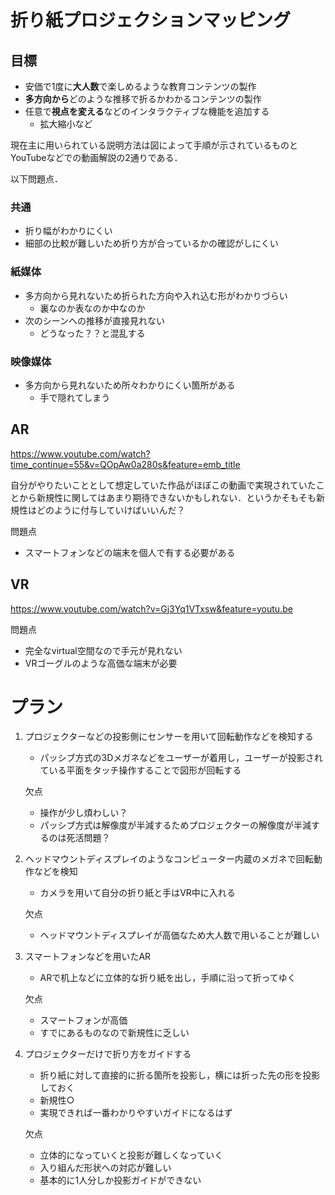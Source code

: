 # 折り紙プロジェクションマッピング
## 目標
- 安価で1度に**大人数**で楽しめるような教育コンテンツの製作
- **多方向から**どのような推移で折るかわかるコンテンツの製作
- 任意で**視点を変える**などのインタラクティブな機能を追加する
    - 拡大縮小など



現在主に用いられている説明方法は図によって手順が示されているものとYouTubeなどでの動画解説の2通りである．

以下問題点．
### 共通
- 折り幅がわかりにくい
- 細部の比較が難しいため折り方が合っているかの確認がしにくい

### 紙媒体
- 多方向から見れないため折られた方向や入れ込む形がわかりづらい
    - 裏なのか表なのか中なのか
- 次のシーンへの推移が直接見れない
    - どうなった？？と混乱する

### 映像媒体
- 多方向から見れないため所々わかりにくい箇所がある
    - 手で隠れてしまう

## AR

https://www.youtube.com/watch?time_continue=55&v=QOpAw0a280s&feature=emb_title

自分がやりたいこととして想定していた作品がほぼこの動画で実現されていたことから新規性に関してはあまり期待できないかもしれない．というかそもそも新規性はどのように付与していけばいいんだ？

問題点
- スマートフォンなどの端末を個人で有する必要がある

## VR

https://www.youtube.com/watch?v=Gj3Yq1VTxsw&feature=youtu.be

問題点
- 完全なvirtual空間なので手元が見れない
- VRゴーグルのような高価な端末が必要


# プラン
1. プロジェクターなどの投影側にセンサーを用いて回転動作などを検知する
    - パッシブ方式の3Dメガネなどをユーザーが着用し，ユーザーが投影されている平面をタッチ操作することで図形が回転する

    欠点
    - 操作が少し煩わしい？
    - パッシブ方式は解像度が半減するためプロジェクターの解像度が半減するのは死活問題？

2.  ヘッドマウントディスプレイのようなコンピューター内蔵のメガネで回転動作などを検知
    - カメラを用いて自分の折り紙と手はVR中に入れる

    欠点
    - ヘッドマウントディスプレイが高価なため大人数で用いることが難しい
    
3. スマートフォンなどを用いたAR
    - ARで机上などに立体的な折り紙を出し，手順に沿って折ってゆく

    欠点
    - スマートフォンが高価
    - すでにあるものなので新規性に乏しい

4. プロジェクターだけで折り方をガイドする
    - 折り紙に対して直接的に折る箇所を投影し，横には折った先の形を投影しておく
    - 新規性○
    - 実現できれば一番わかりやすいガイドになるはず

    欠点
    - 立体的になっていくと投影が難しくなっていく
    - 入り組んだ形状への対応が難しい
    - 基本的に1人分しか投影ガイドができない